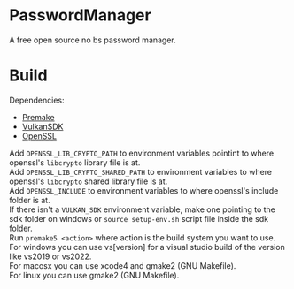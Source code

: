 # PasswordManager
A free open source no bs password manager.

# Build
Dependencies:
* [Premake](https://github.com/premake/premake-core)
* [VulkanSDK](https://vulkan.lunarg.com/)
* [OpenSSL](https://github.com/openssl/openssl)

Add `OPENSSL_LIB_CRYPTO_PATH` to environment variables pointint to where openssl's `libcrypto` library file is at.  
Add `OPENSSL_LIB_CRYPTO_SHARED_PATH` to environment variables to where openssl's `libcrypto` shared library file is at.  
Add `OPENSSL_INCLUDE` to environment variables to where openssl's include folder is at.  
If there isn't a `VULKAN_SDK` environment variable, make one pointing to the sdk folder on windows or `source setup-env.sh` script file inside the sdk folder.  
Run `premake5 <action>` where action is the build system you want to use.  
For windows you can use vs[version] for a visual studio build of the version like vs2019 or vs2022.  
For macosx you can use xcode4 and gmake2 (GNU Makefile).  
For linux you can use gmake2 (GNU Makefile).
